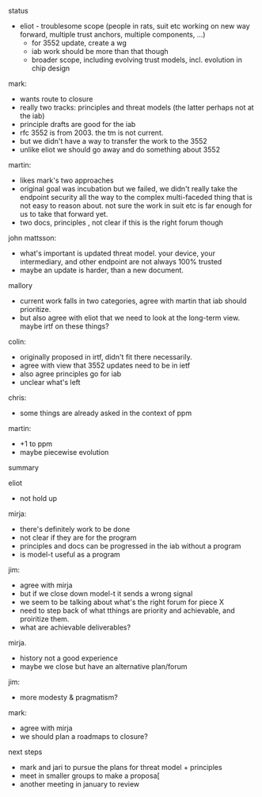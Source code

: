 
status
- eliot -  troublesome scope (people in rats, suit etc working on new way forward, multiple trust anchors, multiple components, ...)
  - for 3552 update, create a wg
  - iab work should be more than that though
  - broader  scope, including evolving trust models, incl. evolution in chip design
  
mark:
- wants route to closure
- really two tracks: principles and threat models (the latter perhaps not at the iab)
- principle drafts are good for the iab
- rfc 3552 is from 2003. the tm is not current.
- but we didn't have a way to transfer the work to the 3552
- unlike eliot we should go away and do something about 3552

martin:
- likes mark's two approaches
- original goal was incubation but we failed, we didn't really take the endpoint  security all the way to the complex multi-faceded thing that is not easy to reason  about. not sure the work in suit etc is far enough for us to take that forward yet.
- two docs, principles , not  clear if this is the right forum though

john mattsson:
- what's important is updated threat model. your device, your intermediary, and other endpoint are not always 100% trusted
- maybe an update is harder, than a new document.

mallory
- current work falls in two categories, agree with martin that iab should prioritize.
- but also agree with eliot that we need to look at the long-term view. maybe irtf on these things?

colin:
- originally proposed in irtf, didn't fit there necessarily.
- agree with view that 3552 updates need to be in ietf
- also agree principles go for iab
- unclear what's left

chris:
- some things are already asked in  the context of ppm

martin:
- +1 to ppm
- maybe piecewise evolution

summary

eliot
- not hold up

mirja:
- there's definitely work  to be done
- not clear if they are for the program
- principles and docs can be progressed in the iab without a program
- is model-t useful as a program

jim:
- agree with mirja
- but if we close down model-t it sends a wrong signal
- we seem to be talking  about what's the right forum for piece X
- need to step back of what tthings are priority and achievable, and proiritize them.
- what are achievable deliverables?

mirja.
- history not a good experience
- maybe we close but have  an alternative plan/forum

jim:
- more modesty & pragmatism?

mark:
- agree with mirja
- we should plan a roadmaps to closure?

next steps
- mark and jari to pursue the plans for threat model + principles
- meet in smaller groups to make a proposa[
- another meeting in january to review


